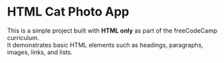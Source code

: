 # HTML Cat Photo App

This is a simple project built with **HTML only** as part of the freeCodeCamp curriculum.  
It demonstrates basic HTML elements such as headings, paragraphs, images, links, and lists.


